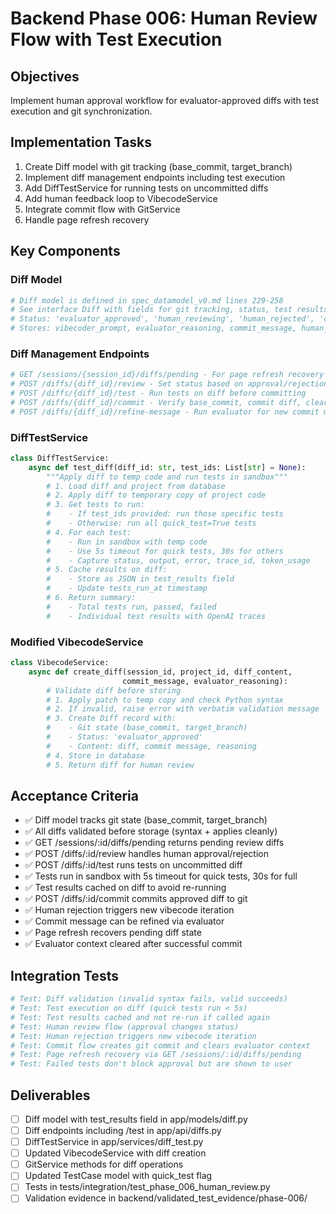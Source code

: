 # Backend Phase 006: Human Review Flow with Test Execution

## Objectives
Implement human approval workflow for evaluator-approved diffs with test execution and git synchronization.

## Implementation Tasks
1. Create Diff model with git tracking (base_commit, target_branch)
2. Implement diff management endpoints including test execution
3. Add DiffTestService for running tests on uncommitted diffs
4. Add human feedback loop to VibecodeService
5. Integrate commit flow with GitService
6. Handle page refresh recovery

## Key Components

### Diff Model
```python
# Diff model is defined in spec_datamodel_v0.md lines 229-258
# See interface Diff with fields for git tracking, status, test results, etc.
# Status: 'evaluator_approved', 'human_reviewing', 'human_rejected', 'committed'
# Stores: vibecoder_prompt, evaluator_reasoning, commit_message, human_feedback
```

### Diff Management Endpoints
```python
# GET /sessions/{session_id}/diffs/pending - For page refresh recovery
# POST /diffs/{diff_id}/review - Set status based on approval/rejection
# POST /diffs/{diff_id}/test - Run tests on diff before committing
# POST /diffs/{diff_id}/commit - Verify base_commit, commit diff, clear evaluator context
# POST /diffs/{diff_id}/refine-message - Run evaluator for new commit message
```

### DiffTestService
```python
class DiffTestService:
    async def test_diff(diff_id: str, test_ids: List[str] = None):
        """Apply diff to temp code and run tests in sandbox"""
        # 1. Load diff and project from database
        # 2. Apply diff to temporary copy of project code
        # 3. Get tests to run:
        #    - If test_ids provided: run those specific tests
        #    - Otherwise: run all quick_test=True tests
        # 4. For each test:
        #    - Run in sandbox with temp code
        #    - Use 5s timeout for quick tests, 30s for others
        #    - Capture status, output, error, trace_id, token_usage
        # 5. Cache results on diff:
        #    - Store as JSON in test_results field
        #    - Update tests_run_at timestamp
        # 6. Return summary:
        #    - Total tests run, passed, failed
        #    - Individual test results with OpenAI traces
```

### Modified VibecodeService
```python
class VibecodeService:
    async def create_diff(session_id, project_id, diff_content, 
                         commit_message, evaluator_reasoning):
        # Validate diff before storing
        # 1. Apply patch to temp copy and check Python syntax
        # 2. If invalid, raise error with verbatim validation message
        # 3. Create Diff record with:
        #    - Git state (base_commit, target_branch)
        #    - Status: 'evaluator_approved'
        #    - Content: diff, commit message, reasoning
        # 4. Store in database
        # 5. Return diff for human review
```

## Acceptance Criteria
- ✅ Diff model tracks git state (base_commit, target_branch)
- ✅ All diffs validated before storage (syntax + applies cleanly)
- ✅ GET /sessions/:id/diffs/pending returns pending review diffs
- ✅ POST /diffs/:id/review handles human approval/rejection
- ✅ POST /diffs/:id/test runs tests on uncommitted diff
- ✅ Tests run in sandbox with 5s timeout for quick tests, 30s for full
- ✅ Test results cached on diff to avoid re-running
- ✅ POST /diffs/:id/commit commits approved diff to git
- ✅ Human rejection triggers new vibecode iteration
- ✅ Commit message can be refined via evaluator
- ✅ Page refresh recovers pending diff state
- ✅ Evaluator context cleared after successful commit

## Integration Tests
```python
# Test: Diff validation (invalid syntax fails, valid succeeds)
# Test: Test execution on diff (quick tests run < 5s)
# Test: Test results cached and not re-run if called again
# Test: Human review flow (approval changes status)
# Test: Human rejection triggers new vibecode iteration
# Test: Commit flow creates git commit and clears evaluator context
# Test: Page refresh recovery via GET /sessions/:id/diffs/pending
# Test: Failed tests don't block approval but are shown to user
```

## Deliverables
- [ ] Diff model with test_results field in app/models/diff.py
- [ ] Diff endpoints including /test in app/api/diffs.py
- [ ] DiffTestService in app/services/diff_test.py
- [ ] Updated VibecodeService with diff creation
- [ ] GitService methods for diff operations
- [ ] Updated TestCase model with quick_test flag
- [ ] Tests in tests/integration/test_phase_006_human_review.py
- [ ] Validation evidence in backend/validated_test_evidence/phase-006/